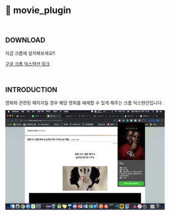 # &#128055; movie_plugin

<br>

## DOWNLOAD

지금 크롬에 설치해보세요!!

[구글 크롬 익스텐션 링크](https://chrome.google.com/webstore/detail/moviereserveplugin/pgklkpmcjlapmadjlbhmhipakeidoinh?hl=ko&authuser=4)

<br>

## INTRODUCTION

영화와 관련된 페이지일 경우 해당 영화를 예매할 수 있게 해주는 크롬 익스텐션입니다. <br>

![사용 스크린샷](example.png)